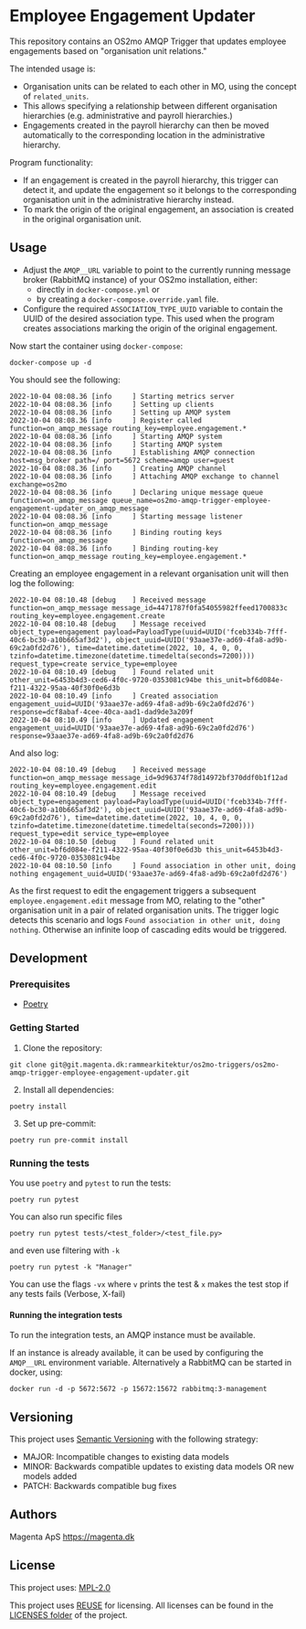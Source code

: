 <!--
SPDX-FileCopyrightText: 2022 Magenta ApS <https://magenta.dk>
SPDX-License-Identifier: MPL-2.0
-->

# Employee Engagement Updater

This repository contains an OS2mo AMQP Trigger that updates employee engagements based on "organisation unit relations."

The intended usage is:
* Organisation units can be related to each other in MO, using the concept of `related_units`.
* This allows specifying a relationship between different organisation hierarchies (e.g. administrative and payroll hierarchies.)
* Engagements created in the payroll hierarchy can then be moved automatically to the corresponding location in the administrative hierarchy.

Program functionality:
* If an engagement is created in the payroll hierarchy, this trigger can detect it, and update the engagement so it belongs to the corresponding organisation unit in the administrative hierarchy instead.
* To mark the origin of the original engagement, an association is created in the original organisation unit.  

## Usage

* Adjust the `AMQP__URL` variable to point to the currently running message broker (RabbitMQ instance) of your OS2mo installation, either:
  * directly in `docker-compose.yml` or
  * by creating a `docker-compose.override.yaml` file.
* Configure the required `ASSOCIATION_TYPE_UUID` variable to contain the UUID of the desired association type. 
This used when the program creates associations marking the origin of the original engagement.

Now start the container using `docker-compose`:
```
docker-compose up -d
```

You should see the following:
```
2022-10-04 08:08.36 [info     ] Starting metrics server
2022-10-04 08:08.36 [info     ] Setting up clients
2022-10-04 08:08.36 [info     ] Setting up AMQP system
2022-10-04 08:08.36 [info     ] Register called                function=on_amqp_message routing_key=employee.engagement.*
2022-10-04 08:08.36 [info     ] Starting AMQP system
2022-10-04 08:08.36 [info     ] Starting AMQP system
2022-10-04 08:08.36 [info     ] Establishing AMQP connection   host=msg_broker path=/ port=5672 scheme=amqp user=guest
2022-10-04 08:08.36 [info     ] Creating AMQP channel
2022-10-04 08:08.36 [info     ] Attaching AMQP exchange to channel exchange=os2mo
2022-10-04 08:08.36 [info     ] Declaring unique message queue function=on_amqp_message queue_name=os2mo-amqp-trigger-employee-engagement-updater_on_amqp_message
2022-10-04 08:08.36 [info     ] Starting message listener      function=on_amqp_message
2022-10-04 08:08.36 [info     ] Binding routing keys           function=on_amqp_message
2022-10-04 08:08.36 [info     ] Binding routing-key            function=on_amqp_message routing_key=employee.engagement.*
```
Creating an employee engagement in a relevant organisation unit will then log the following:
```
2022-10-04 08:10.48 [debug    ] Received message               function=on_amqp_message message_id=4471787f0fa54055982ffeed1700833c routing_key=employee.engagement.create
2022-10-04 08:10.48 [debug    ] Message received               object_type=engagement payload=PayloadType(uuid=UUID('fceb334b-7fff-40c6-bc30-a10b665af3d2'), object_uuid=UUID('93aae37e-ad69-4fa8-ad9b-69c2a0fd2d76'), time=datetime.datetime(2022, 10, 4, 0, 0, tzinfo=datetime.timezone(datetime.timedelta(seconds=7200)))) request_type=create service_type=employee
2022-10-04 08:10.49 [debug    ] Found related unit             other_unit=6453b4d3-ced6-4f0c-9720-0353081c94be this_unit=bf6d084e-f211-4322-95aa-40f30f0e6d3b
2022-10-04 08:10.49 [info     ] Created association            engagement_uuid=UUID('93aae37e-ad69-4fa8-ad9b-69c2a0fd2d76') response=dcf8abaf-4cee-40ca-aad1-dad9de3a209f
2022-10-04 08:10.49 [info     ] Updated engagement             engagement_uuid=UUID('93aae37e-ad69-4fa8-ad9b-69c2a0fd2d76') response=93aae37e-ad69-4fa8-ad9b-69c2a0fd2d76
```
And also log:
```
2022-10-04 08:10.49 [debug    ] Received message               function=on_amqp_message message_id=9d96374f78d14972bf370ddf0b1f12ad routing_key=employee.engagement.edit
2022-10-04 08:10.49 [debug    ] Message received               object_type=engagement payload=PayloadType(uuid=UUID('fceb334b-7fff-40c6-bc30-a10b665af3d2'), object_uuid=UUID('93aae37e-ad69-4fa8-ad9b-69c2a0fd2d76'), time=datetime.datetime(2022, 10, 4, 0, 0, tzinfo=datetime.timezone(datetime.timedelta(seconds=7200)))) request_type=edit service_type=employee
2022-10-04 08:10.50 [debug    ] Found related unit             other_unit=bf6d084e-f211-4322-95aa-40f30f0e6d3b this_unit=6453b4d3-ced6-4f0c-9720-0353081c94be
2022-10-04 08:10.50 [info     ] Found association in other unit, doing nothing engagement_uuid=UUID('93aae37e-ad69-4fa8-ad9b-69c2a0fd2d76')
```
As the first request to edit the engagement triggers a subsequent `employee.engagement.edit` message from MO, relating to the "other" organisation unit in a pair of related organisation units.
The trigger logic detects this scenario and logs `Found association in other unit, doing nothing`.
Otherwise an infinite loop of cascading edits would be triggered. 

## Development

### Prerequisites

- [Poetry](https://github.com/python-poetry/poetry)

### Getting Started

1. Clone the repository:
```
git clone git@git.magenta.dk:rammearkitektur/os2mo-triggers/os2mo-amqp-trigger-employee-engagement-updater.git
```

2. Install all dependencies:
```
poetry install
```

3. Set up pre-commit:
```
poetry run pre-commit install
```

### Running the tests

You use `poetry` and `pytest` to run the tests:

`poetry run pytest`

You can also run specific files

`poetry run pytest tests/<test_folder>/<test_file.py>`

and even use filtering with `-k`

`poetry run pytest -k "Manager"`

You can use the flags `-vx` where `v` prints the test & `x` makes the test stop if any tests fails (Verbose, X-fail)

#### Running the integration tests

To run the integration tests, an AMQP instance must be available.

If an instance is already available, it can be used by configuring the `AMQP__URL` environment variable. 
Alternatively a RabbitMQ can be started in docker, using:
```
docker run -d -p 5672:5672 -p 15672:15672 rabbitmq:3-management
```

## Versioning

This project uses [Semantic Versioning](https://semver.org/) with the following strategy:
- MAJOR: Incompatible changes to existing data models
- MINOR: Backwards compatible updates to existing data models OR new models added
- PATCH: Backwards compatible bug fixes

## Authors

Magenta ApS <https://magenta.dk>

## License

This project uses: [MPL-2.0](MPL-2.0.txt)

This project uses [REUSE](https://reuse.software) for licensing.
All licenses can be found in the [LICENSES folder](LICENSES/) of the project.
